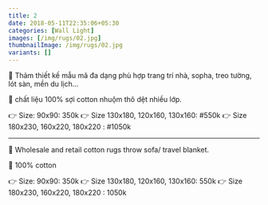```yaml
---
title: 2
date: 2018-05-11T22:35:06+05:30
categories: [Wall Light]
images: [/img/rugs/02.jpg]
thumbnailImage: /img/rugs/02.jpg
variants: []
---
```


🌟 Thảm thiết kế mẫu mã đa dạng phù hợp trang trí nhà, sopha, treo tường, lót sàn, mền du lịch...

🌟 chất liệu 100% sợi cotton nhuộm thô dệt nhiều lớp.

👉 Size: 90x90: 350k
👉 Size 130x180, 120x160, 130x160: #550k 
👉 Size 180x230, 160x220, 180x220 : #1050k

--- 

🌟 Wholesale and retail cotton rugs throw sofa/ travel blanket.

🌟 100% cotton

👉 Size: 90x90: 350k
👉 Size 130x180, 120x160, 130x160: 550k 
👉 Size 180x230, 160x220, 180x220 : 1050k

